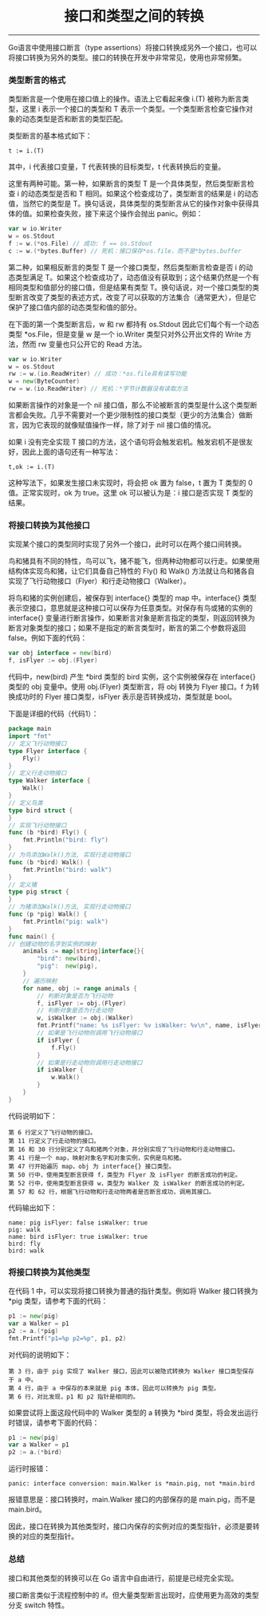 <center><h1>接口和类型之间的转换</h1></center>

---

Go语言中使用接口断言（type assertions）将接口转换成另外一个接口，也可以将接口转换为另外的类型。接口的转换在开发中非常常见，使用也非常频繁。

### 类型断言的格式
类型断言是一个使用在接口值上的操作。语法上它看起来像 i.(T) 被称为断言类型，这里 i 表示一个接口的类型和 T 表示一个类型。一个类型断言检查它操作对象的动态类型是否和断言的类型匹配。

类型断言的基本格式如下：
```
t := i.(T)
```
其中，i 代表接口变量，T 代表转换的目标类型，t 代表转换后的变量。

这里有两种可能。第一种，如果断言的类型 T 是一个具体类型，然后类型断言检查 i 的动态类型是否和 T 相同。如果这个检查成功了，类型断言的结果是 i 的动态值，当然它的类型是 T。换句话说，具体类型的类型断言从它的操作对象中获得具体的值。如果检查失败，接下来这个操作会抛出 panic。例如：
```go
var w io.Writer
w = os.Stdout
f := w.(*os.File) // 成功: f == os.Stdout
c := w.(*bytes.Buffer) // 死机：接口保存*os.file，而不是*bytes.buffer
```
第二种，如果相反断言的类型 T 是一个接口类型，然后类型断言检查是否 i 的动态类型满足 T。如果这个检查成功了，动态值没有获取到；这个结果仍然是一个有相同类型和值部分的接口值，但是结果有类型 T。换句话说，对一个接口类型的类型断言改变了类型的表述方式，改变了可以获取的方法集合（通常更大），但是它保护了接口值内部的动态类型和值的部分。

在下面的第一个类型断言后，w 和 rw 都持有 os.Stdout 因此它们每个有一个动态类型 *os.File，但是变量 w 是一个 io.Writer 类型只对外公开出文件的 Write 方法，然而 rw 变量也只公开它的 Read 方法。
```go
var w io.Writer
w = os.Stdout
rw := w.(io.ReadWriter) // 成功：*os.file具有读写功能
w = new(ByteCounter)
rw = w.(io.ReadWriter) // 死机：*字节计数器没有读取方法
```
如果断言操作的对象是一个 nil 接口值，那么不论被断言的类型是什么这个类型断言都会失败。几乎不需要对一个更少限制性的接口类型（更少的方法集合）做断言，因为它表现的就像赋值操作一样，除了对于 nil 接口值的情况。

如果 i 没有完全实现 T 接口的方法，这个语句将会触发宕机。触发宕机不是很友好，因此上面的语句还有一种写法：
```
t,ok := i.(T)
```
这种写法下，如果发生接口未实现时，将会把 ok 置为 false，t 置为 T 类型的 0 值。正常实现时，ok 为 true。这里 ok 可以被认为是：i 接口是否实现 T 类型的结果。

### 将接口转换为其他接口
实现某个接口的类型同时实现了另外一个接口，此时可以在两个接口间转换。

鸟和猪具有不同的特性，鸟可以飞，猪不能飞，但两种动物都可以行走。如果使用结构体实现鸟和猪，让它们具备自己特性的 Fly() 和 Walk() 方法就让鸟和猪各自实现了飞行动物接口（Flyer）和行走动物接口（Walker）。

将鸟和猪的实例创建后，被保存到 interface{} 类型的 map 中。interface{} 类型表示空接口，意思就是这种接口可以保存为任意类型。对保存有鸟或猪的实例的 interface{} 变量进行断言操作，如果断言对象是断言指定的类型，则返回转换为断言对象类型的接口；如果不是指定的断言类型时，断言的第二个参数将返回 false。例如下面的代码：
```go
var obj interface = new(bird)
f, isFlyer := obj.(Flyer)
```
代码中，new(bird) 产生 *bird 类型的 bird 实例，这个实例被保存在 interface{} 类型的 obj 变量中。使用 obj.(Flyer) 类型断言，将 obj 转换为 Flyer 接口。f 为转换成功时的 Flyer 接口类型，isFlyer 表示是否转换成功，类型就是 bool。

下面是详细的代码（代码1）：
```go
package main
import "fmt"
// 定义飞行动物接口
type Flyer interface {
    Fly()
}
// 定义行走动物接口
type Walker interface {
    Walk()
}
// 定义鸟类
type bird struct {
}
// 实现飞行动物接口
func (b *bird) Fly() {
    fmt.Println("bird: fly")
}
// 为鸟添加Walk()方法, 实现行走动物接口
func (b *bird) Walk() {
    fmt.Println("bird: walk")
}
// 定义猪
type pig struct {
}
// 为猪添加Walk()方法, 实现行走动物接口
func (p *pig) Walk() {
    fmt.Println("pig: walk")
}
func main() {
// 创建动物的名字到实例的映射
    animals := map[string]interface{}{
        "bird": new(bird),
        "pig":  new(pig),
    }
    // 遍历映射
    for name, obj := range animals {
        // 判断对象是否为飞行动物
        f, isFlyer := obj.(Flyer)
        // 判断对象是否为行走动物
        w, isWalker := obj.(Walker)
        fmt.Printf("name: %s isFlyer: %v isWalker: %v\n", name, isFlyer, isWalker)
        // 如果是飞行动物则调用飞行动物接口
        if isFlyer {
            f.Fly()
        }
        // 如果是行走动物则调用行走动物接口
        if isWalker {
            w.Walk()
        }
    }
}
```
代码说明如下：
```
第 6 行定义了飞行动物的接口。
第 11 行定义了行走动物的接口。
第 16 和 30 行分别定义了鸟和猪两个对象，并分别实现了飞行动物和行走动物接口。
第 41 行是一个 map，映射对象名字和对象实例，实例是鸟和猪。
第 47 行开始遍历 map，obj 为 interface{} 接口类型。
第 50 行中，使用类型断言获得 f，类型为 Flyer 及 isFlyer 的断言成功的判定。
第 52 行中，使用类型断言获得 w，类型为 Walker 及 isWalker 的断言成功的判定。
第 57 和 62 行，根据飞行动物和行走动物两者是否断言成功，调用其接口。
```
代码输出如下：
```
name: pig isFlyer: false isWalker: true
pig: walk
name: bird isFlyer: true isWalker: true
bird: fly
bird: walk
```
### 将接口转换为其他类型
在代码 1 中，可以实现将接口转换为普通的指针类型。例如将 Walker 接口转换为 *pig 类型，请参考下面的代码：
```go
p1 := new(pig)
var a Walker = p1
p2 := a.(*pig)
fmt.Printf("p1=%p p2=%p", p1, p2)
```
对代码的说明如下：
```
第 3 行，由于 pig 实现了 Walker 接口，因此可以被隐式转换为 Walker 接口类型保存于 a 中。
第 4 行，由于 a 中保存的本来就是 pig 本体，因此可以转换为 pig 类型。
第 6 行，对比发现，p1 和 p2 指针是相同的。
```
如果尝试将上面这段代码中的 Walker 类型的 a 转换为 *bird 类型，将会发出运行时错误，请参考下面的代码：
```go
p1 := new(pig)
var a Walker = p1
p2 := a.(*bird)
```
运行时报错：
```
panic: interface conversion: main.Walker is *main.pig, not *main.bird
```
报错意思是：接口转换时，main.Walker 接口的内部保存的是 main.pig，而不是 main.bird。

因此，接口在转换为其他类型时，接口内保存的实例对应的类型指针，必须是要转换的对应的类型指针。

### 总结
接口和其他类型的转换可以在 Go 语言中自由进行，前提是已经完全实现。

接口断言类似于流程控制中的 if。但大量类型断言出现时，应使用更为高效的类型分支 switch 特性。

